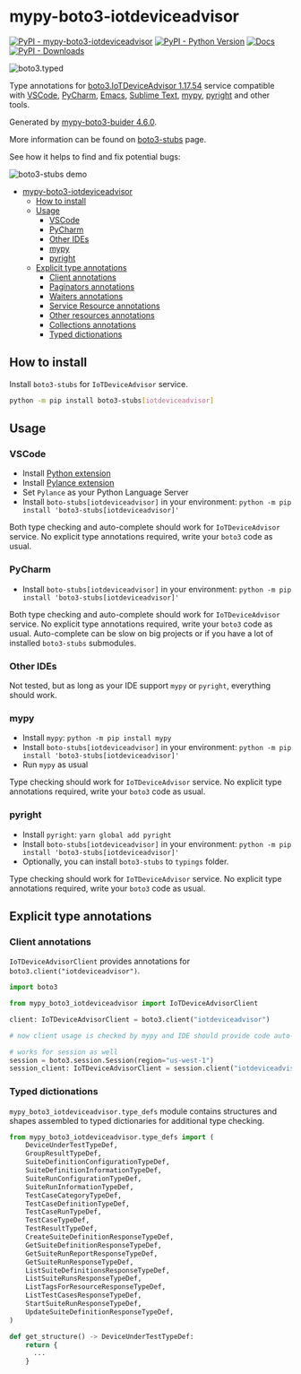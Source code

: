 # mypy-boto3-iotdeviceadvisor

[![PyPI - mypy-boto3-iotdeviceadvisor](https://img.shields.io/pypi/v/mypy-boto3-iotdeviceadvisor.svg?color=blue)](https://pypi.org/project/mypy-boto3-iotdeviceadvisor)
[![PyPI - Python Version](https://img.shields.io/pypi/pyversions/mypy-boto3-iotdeviceadvisor.svg?color=blue)](https://pypi.org/project/mypy-boto3-iotdeviceadvisor)
[![Docs](https://img.shields.io/readthedocs/mypy-boto3-builder.svg?color=blue)](https://mypy-boto3-builder.readthedocs.io/)
[![PyPI - Downloads](https://img.shields.io/pypi/dw/mypy-boto3-iotdeviceadvisor?color=blue)](https://pypistats.org/packages/mypy-boto3-iotdeviceadvisor)

![boto3.typed](https://github.com/vemel/mypy_boto3_builder/raw/master/logo.png)

Type annotations for
[boto3.IoTDeviceAdvisor 1.17.54](https://boto3.amazonaws.com/v1/documentation/api/1.17.54/reference/services/iotdeviceadvisor.html#IoTDeviceAdvisor) service
compatible with
[VSCode](https://code.visualstudio.com/),
[PyCharm](https://www.jetbrains.com/pycharm/),
[Emacs](https://www.gnu.org/software/emacs/),
[Sublime Text](https://www.sublimetext.com/),
[mypy](https://github.com/python/mypy),
[pyright](https://github.com/microsoft/pyright)
and other tools.

Generated by [mypy-boto3-buider 4.6.0](https://github.com/vemel/mypy_boto3_builder).

More information can be found on [boto3-stubs](https://pypi.org/project/boto3-stubs/) page.

See how it helps to find and fix potential bugs:

![boto3-stubs demo](https://github.com/vemel/mypy_boto3_builder/raw/master/demo.gif)

- [mypy-boto3-iotdeviceadvisor](#mypy-boto3-iotdeviceadvisor)
  - [How to install](#how-to-install)
  - [Usage](#usage)
    - [VSCode](#vscode)
    - [PyCharm](#pycharm)
    - [Other IDEs](#other-ides)
    - [mypy](#mypy)
    - [pyright](#pyright)
  - [Explicit type annotations](#explicit-type-annotations)
    - [Client annotations](#client-annotations)
    - [Paginators annotations](#paginators-annotations)
    - [Waiters annotations](#waiters-annotations)
    - [Service Resource annotations](#service-resource-annotations)
    - [Other resources annotations](#other-resources-annotations)
    - [Collections annotations](#collections-annotations)
    - [Typed dictionations](#typed-dictionations)

## How to install

Install `boto3-stubs` for `IoTDeviceAdvisor` service.

```bash
python -m pip install boto3-stubs[iotdeviceadvisor]
```

## Usage

### VSCode

- Install [Python extension](https://marketplace.visualstudio.com/items?itemName=ms-python.python)
- Install [Pylance extension](https://marketplace.visualstudio.com/items?itemName=ms-python.vscode-pylance)
- Set `Pylance` as your Python Language Server
- Install `boto-stubs[iotdeviceadvisor]` in your environment: `python -m pip install 'boto3-stubs[iotdeviceadvisor]'`

Both type checking and auto-complete should work for `IoTDeviceAdvisor` service.
No explicit type annotations required, write your `boto3` code as usual.

### PyCharm

- Install `boto-stubs[iotdeviceadvisor]` in your environment: `python -m pip install 'boto3-stubs[iotdeviceadvisor]'`

Both type checking and auto-complete should work for `IoTDeviceAdvisor` service.
No explicit type annotations required, write your `boto3` code as usual.
Auto-complete can be slow on big projects or if you have a lot of installed `boto3-stubs` submodules.

### Other IDEs

Not tested, but as long as your IDE support `mypy` or `pyright`, everything should work.

### mypy

- Install `mypy`: `python -m pip install mypy`
- Install `boto-stubs[iotdeviceadvisor]` in your environment: `python -m pip install 'boto3-stubs[iotdeviceadvisor]'`
- Run `mypy` as usual

Type checking should work for `IoTDeviceAdvisor` service.
No explicit type annotations required, write your `boto3` code as usual.

### pyright

- Install `pyright`: `yarn global add pyright`
- Install `boto-stubs[iotdeviceadvisor]` in your environment: `python -m pip install 'boto3-stubs[iotdeviceadvisor]'`
- Optionally, you can install `boto3-stubs` to `typings` folder.

Type checking should work for `IoTDeviceAdvisor` service.
No explicit type annotations required, write your `boto3` code as usual.

## Explicit type annotations

### Client annotations

`IoTDeviceAdvisorClient` provides annotations for `boto3.client("iotdeviceadvisor")`.

```python
import boto3

from mypy_boto3_iotdeviceadvisor import IoTDeviceAdvisorClient

client: IoTDeviceAdvisorClient = boto3.client("iotdeviceadvisor")

# now client usage is checked by mypy and IDE should provide code auto-complete

# works for session as well
session = boto3.session.Session(region="us-west-1")
session_client: IoTDeviceAdvisorClient = session.client("iotdeviceadvisor")
```








### Typed dictionations

`mypy_boto3_iotdeviceadvisor.type_defs` module contains structures and shapes assembled
to typed dictionaries for additional type checking.

```python
from mypy_boto3_iotdeviceadvisor.type_defs import (
    DeviceUnderTestTypeDef,
    GroupResultTypeDef,
    SuiteDefinitionConfigurationTypeDef,
    SuiteDefinitionInformationTypeDef,
    SuiteRunConfigurationTypeDef,
    SuiteRunInformationTypeDef,
    TestCaseCategoryTypeDef,
    TestCaseDefinitionTypeDef,
    TestCaseRunTypeDef,
    TestCaseTypeDef,
    TestResultTypeDef,
    CreateSuiteDefinitionResponseTypeDef,
    GetSuiteDefinitionResponseTypeDef,
    GetSuiteRunReportResponseTypeDef,
    GetSuiteRunResponseTypeDef,
    ListSuiteDefinitionsResponseTypeDef,
    ListSuiteRunsResponseTypeDef,
    ListTagsForResourceResponseTypeDef,
    ListTestCasesResponseTypeDef,
    StartSuiteRunResponseTypeDef,
    UpdateSuiteDefinitionResponseTypeDef,
)

def get_structure() -> DeviceUnderTestTypeDef:
    return {
      ...
    }
```
